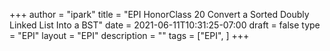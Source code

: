 +++
author = "ipark"
title = "EPI HonorClass 20 Convert a Sorted Doubly Linked List Into a BST"
date =  2021-06-11T10:31:25-07:00
draft =  false
type = "EPI"
layout = "EPI"
description = ""
tags = ["EPI", 
]
+++

